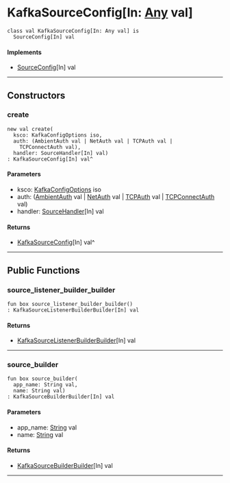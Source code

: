 # KafkaSourceConfig\[In: [Any](builtin-Any) val\]

```pony
class val KafkaSourceConfig[In: Any val] is
  SourceConfig[In] val
```

#### Implements

* [SourceConfig](wallaroo-core-source-SourceConfig)\[In\] val

---

## Constructors

### create

```pony
new val create(
  ksco: KafkaConfigOptions iso,
  auth: (AmbientAuth val | NetAuth val | TCPAuth val | 
    TCPConnectAuth val),
  handler: SourceHandler[In] val)
: KafkaSourceConfig[In] val^
```
#### Parameters

*   ksco: [KafkaConfigOptions](pony-kafka-KafkaConfigOptions) iso
*   auth: ([AmbientAuth](builtin-AmbientAuth) val | [NetAuth](net-NetAuth) val | [TCPAuth](net-TCPAuth) val | 
    [TCPConnectAuth](net-TCPConnectAuth) val)
*   handler: [SourceHandler](wallaroo-core-source-SourceHandler)\[In\] val

#### Returns

* [KafkaSourceConfig](wallaroo-core-source-kafka_source-KafkaSourceConfig)\[In\] val^

---

## Public Functions

### source_listener_builder_builder

```pony
fun box source_listener_builder_builder()
: KafkaSourceListenerBuilderBuilder[In] val
```

#### Returns

* [KafkaSourceListenerBuilderBuilder](wallaroo-core-source-kafka_source-KafkaSourceListenerBuilderBuilder)\[In\] val

---

### source_builder

```pony
fun box source_builder(
  app_name: String val,
  name: String val)
: KafkaSourceBuilderBuilder[In] val
```
#### Parameters

*   app_name: [String](builtin-String) val
*   name: [String](builtin-String) val

#### Returns

* [KafkaSourceBuilderBuilder](wallaroo-core-source-kafka_source-KafkaSourceBuilderBuilder)\[In\] val

---

